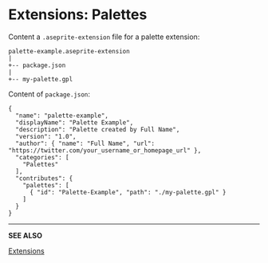 # Extensions: Palettes

Content a `.aseprite-extension` file for a palette extension:

```
palette-example.aseprite-extension
|
+-- package.json
|
+-- my-palette.gpl
```

Content of `package.json`:

```
{
  "name": "palette-example",
  "displayName": "Palette Example",
  "description": "Palette created by Full Name",
  "version": "1.0",
  "author": { "name": "Full Name", "url": "https://twitter.com/your_username_or_homepage_url" },
  "categories": [
    "Palettes"
  ],
  "contributes": {
    "palettes": [
      { "id": "Palette-Example", "path": "./my-palette.gpl" }
    ]
  }
}
```

---

**SEE ALSO**

[Extensions](extensions.md)
